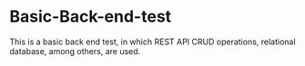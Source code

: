 # Basic-Back-end-test
This is a basic back end test, in which REST API CRUD operations, relational database, among others, are used.
